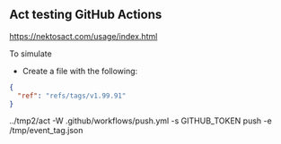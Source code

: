 ## Act testing GitHub Actions

https://nektosact.com/usage/index.html

To simulate 

* Create a file with the following:
```json
{
  "ref": "refs/tags/v1.99.91"
}
```

../tmp2/act -W .github/workflows/push.yml -s GITHUB_TOKEN push -e /tmp/event_tag.json

